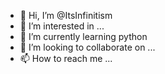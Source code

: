 - 👋 Hi, I’m @ItsInfinitism
- 👀 I’m interested in ...
- 🌱 I’m currently learning python
- 💞️ I’m looking to collaborate on ...
- 📫 How to reach me ...

<!---
ItsInfinitism/ItsInfinitism is a ✨ special ✨ repository because its `README.md` (this file) appears on your GitHub profile.
You can click the Preview link to take a look at your changes.
--->

